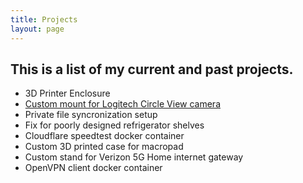 ```yaml
---
title: Projects
layout: page
---
```


## This is a list of my current and past projects. 

- 3D Printer Enclosure
- [Custom mount for Logitech Circle View camera](/projects/logi-circle-mount.md)
- Private file syncronization setup
- Fix for poorly designed refrigerator shelves
- Cloudflare speedtest docker container
- Custom 3D printed case for macropad
- Custom stand for Verizon 5G Home internet gateway
- OpenVPN client docker container